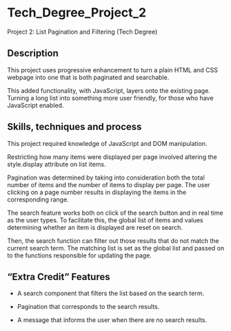 # Tech_Degree_Project_2
Project 2: List Pagination and Filtering (Tech Degree)

## Description 

This project uses progressive enhancement to turn a plain HTML and CSS webpage into one that is both paginated and searchable.

This added functionality, with JavaScript, layers onto the existing page. Turning a long list into something more user friendly, for those who have JavaScript enabled.

## Skills, techniques and process

This project required knowledge of JavaScript and DOM manipulation.

Restricting how many items were displayed per page involved altering the style.display attribute on list items. 

Pagination was determined by taking into consideration both the total number of items and the number of items to display per page. The user clicking on a page number results in displaying the items in the corresponding range.

The search feature works both on click of the search button and in real time as the user types. To facilitate this, the global list of items and values determining whether an item is displayed are reset on search. 

Then, the search function can filter out those results that do not match the current search term. The matching list is set as the global list and passed on to the functions responsible for updating the page.

## “Extra Credit” Features

* A search component that filters the list based on the search term. 

* Pagination that corresponds to the search results.

* A message that informs the user when there are no search results.

